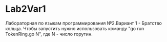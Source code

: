 # Lab2Var1

Лабораторная по языкам программирования №2.Вариант 1 - Братство кольца.
Чтобы запустить нужно использовать команду "go run TokenRing.go N", где N - число горутин. 
